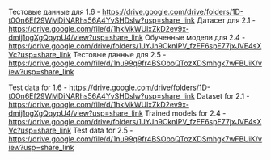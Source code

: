 Тестовые данные для 1.6 - https://drive.google.com/drive/folders/1D-t0On6Ef29WMDiNARhs56A4YvSHDslw?usp=share_link
Датасет для 2.1 - https://drive.google.com/file/d/1hkMkWUlxZkD2ev9x-dmij1ogXgQqypU4/view?usp=share_link
Обученные модели для 2.4 - https://drive.google.com/drive/folders/1JYJh9CknIPV_fzEF6spE77jxJVE4sXVc?usp=share_link
Тестовые данные для 2.5 - https://drive.google.com/file/d/1nu99q9fr4BSOboQTozXDSmhgk7wFBUiK/view?usp=share_link  
  
Test data for 1.6 - https://drive.google.com/drive/folders/1D-t0On6Ef29WMDiNARhs56A4YvSHDslw?usp=share_link
Dataset for 2.1 - https://drive.google.com/file/d/1hkMkWUlxZkD2ev9x-dmij1ogXgQqypU4/view?usp=share_link
Trained models for 2.4 - https://drive.google.com/drive/folders/1JYJh9CknIPV_fzEF6spE77jxJVE4sXVc?usp=share_link
Test data for 2.5 - https://drive.google.com/file/d/1nu99q9fr4BSOboQTozXDSmhgk7wFBUiK/view?usp=share_link
